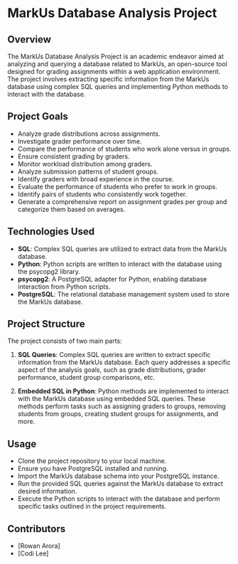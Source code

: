 # MarkUs Database Analysis Project

## Overview
The MarkUs Database Analysis Project is an academic endeavor aimed at analyzing and querying a database related to MarkUs, an open-source tool designed for grading assignments within a web application environment. The project involves extracting specific information from the MarkUs database using complex SQL queries and implementing Python methods to interact with the database.

## Project Goals
- Analyze grade distributions across assignments.
- Investigate grader performance over time.
- Compare the performance of students who work alone versus in groups.
- Ensure consistent grading by graders.
- Monitor workload distribution among graders.
- Analyze submission patterns of student groups.
- Identify graders with broad experience in the course.
- Evaluate the performance of students who prefer to work in groups.
- Identify pairs of students who consistently work together.
- Generate a comprehensive report on assignment grades per group and categorize them based on averages.

## Technologies Used
- **SQL**: Complex SQL queries are utilized to extract data from the MarkUs database.
- **Python**: Python scripts are written to interact with the database using the psycopg2 library.
- **psycopg2**: A PostgreSQL adapter for Python, enabling database interaction from Python scripts.
- **PostgreSQL**: The relational database management system used to store the MarkUs database.

## Project Structure
The project consists of two main parts:

1. **SQL Queries**: Complex SQL queries are written to extract specific information from the MarkUs database. Each query addresses a specific aspect of the analysis goals, such as grade distributions, grader performance, student group comparisons, etc.

2. **Embedded SQL in Python**: Python methods are implemented to interact with the MarkUs database using embedded SQL queries. These methods perform tasks such as assigning graders to groups, removing students from groups, creating student groups for assignments, and more.

## Usage
- Clone the project repository to your local machine.
- Ensure you have PostgreSQL installed and running.
- Import the MarkUs database schema into your PostgreSQL instance.
- Run the provided SQL queries against the MarkUs database to extract desired information.
- Execute the Python scripts to interact with the database and perform specific tasks outlined in the project requirements.

## Contributors
- [Rowan Arora]
- [Codi Lee]
